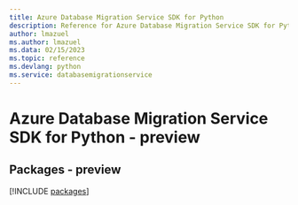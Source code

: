 ```yaml
---
title: Azure Database Migration Service SDK for Python
description: Reference for Azure Database Migration Service SDK for Python
author: lmazuel
ms.author: lmazuel
ms.data: 02/15/2023
ms.topic: reference
ms.devlang: python
ms.service: databasemigrationservice
---
```

# Azure Database Migration Service SDK for Python - preview
## Packages - preview
[!INCLUDE [packages](database-migration-service-index.md)]